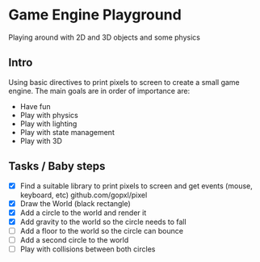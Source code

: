 # Game Engine Playground

Playing around with 2D and 3D objects and some physics

## Intro

Using basic directives to print pixels to screen to create a small game engine.
The main goals are in order of importance are:

- Have fun
- Play with physics
- Play with lighting
- Play with state management
- Play with 3D

## Tasks / Baby steps

- [x] Find a suitable library to print pixels to screen and get events (mouse, keyboard, etc)
  github.com/gopxl/pixel
- [x] Draw the World (black rectangle)
- [x] Add a circle to the world and render it
- [x] Add gravity to the world so the circle needs to fall
- [ ] Add a floor to the world so the circle can bounce
- [ ] Add a second circle to the world
- [ ] Play with collisions between both circles